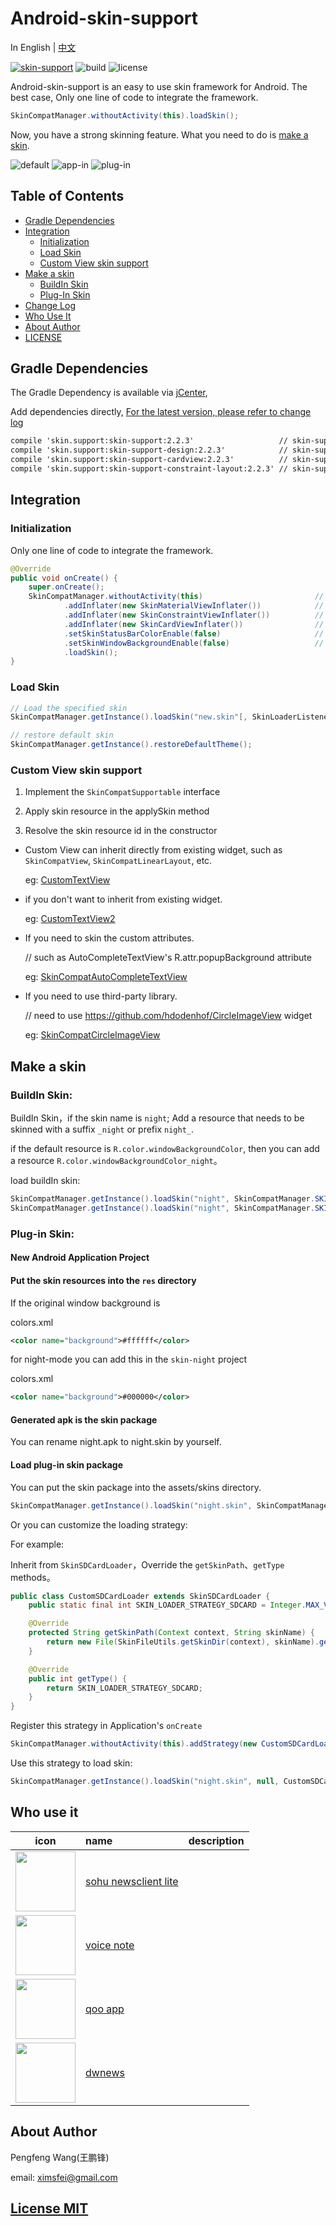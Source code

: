 # Android-skin-support

In English | [中文](docs/cn/README.md)

[![skin-support](https://img.shields.io/badge/release-v2.2.3-green.svg)](http://jcenter.bintray.com/skin/support)
![build](https://img.shields.io/badge/build-passing-green.svg)
![license](https://img.shields.io/badge/license-mit-blue.svg)

Android-skin-support is an easy to use skin framework for Android. The best case, Only one line of code to integrate the framework.

```java
SkinCompatManager.withoutActivity(this).loadSkin();
```

Now, you have a strong skinning feature. What you need to do is [make a skin](#make-a-skin).

![default](https://github.com/ximsfei/Res/blob/master/skin/preview/default.png)
![app-in](https://github.com/ximsfei/Res/blob/master/skin/preview/app-in.png)
![plug-in](https://github.com/ximsfei/Res/blob/master/skin/preview/plug-in.png)

## Table of Contents

* [Gradle Dependencies](#gradle-dependencies)
* [Integration](#integration)
  * [Initialization](#initialization)
  * [Load Skin](#load-skin)
  * [Custom View skin support](#custom-view-skin-support)
* [Make a skin](#make-a-skin)
  * [BuildIn Skin](#buildin-skin)
  * [Plug-In Skin](#plug-in-skin)
* [Change Log](docs/ChangeLog.md)
* [Who Use It](#who-use-it)
* [About Author](#about-author)
* [LICENSE](#license-mit)

## Gradle Dependencies

The Gradle Dependency is available via [jCenter](https://bintray.com/pengfeng/skin-support),

Add dependencies directly, [For the latest version, please refer to change log](docs/ChangeLog.md)

```xml
compile 'skin.support:skin-support:2.2.3'                   // skin-support basic widget
compile 'skin.support:skin-support-design:2.2.3'            // skin-support-design material design support [selectable]
compile 'skin.support:skin-support-cardview:2.2.3'          // skin-support-cardview CardView support [selectable]
compile 'skin.support:skin-support-constraint-layout:2.2.3' // skin-support-constraint-layout ConstraintLayout support [selectable]
```

## Integration

### Initialization

Only one line of code to integrate the framework.

```java
@Override
public void onCreate() {
    super.onCreate();
    SkinCompatManager.withoutActivity(this)                         // Basic Widget support
            .addInflater(new SkinMaterialViewInflater())            // material design support           [selectable]
            .addInflater(new SkinConstraintViewInflater())          // ConstraintLayout support          [selectable]
            .addInflater(new SkinCardViewInflater())                // CardView v7 support               [selectable]
            .setSkinStatusBarColorEnable(false)                     // Disable statusBarColor skin support，default true   [selectable]
            .setSkinWindowBackgroundEnable(false)                   // Disable windowBackground skin support，default true [selectable]
            .loadSkin();
}
```

### Load Skin

```java
// Load the specified skin
SkinCompatManager.getInstance().loadSkin("new.skin"[, SkinLoaderListener], int strategy);

// restore default skin
SkinCompatManager.getInstance().restoreDefaultTheme();
```

### Custom View skin support

1. Implement the `SkinCompatSupportable` interface

  1. Apply skin resource in the applySkin method

2. Resolve the skin resource id in the constructor

* Custom View can inherit directly from existing widget, such as `SkinCompatView`, `SkinCompatLinearLayout`, etc.

  eg: [CustomTextView](demo/skin-app/src/main/java/com/ximsfei/skindemo/widget/CustomTextView.java)

* if you don't want to inherit from existing widget.

  eg: [CustomTextView2](demo/skin-app/src/main/java/com/ximsfei/skindemo/widget/CustomTextView2.java)

* If you need to skin the custom attributes.

  // such as AutoCompleteTextView's R.attr.popupBackground attribute

  eg: [SkinCompatAutoCompleteTextView](android-support/skin-support/src/main/java/skin/support/widget/SkinCompatAutoCompleteTextView.java)

* If you need to use third-party library.

  // need to use https://github.com/hdodenhof/CircleImageView widget

  eg: [SkinCompatCircleImageView](third-part-support/circleimageview/src/main/java/skin/support/circleimageview/widget/SkinCompatCircleImageView.java)

## Make a skin

### BuildIn Skin:

BuildIn Skin，if the skin name is `night`; Add a resource that needs to be skinned with a suffix `_night` or prefix `night_`.

if the default resource is `R.color.windowBackgroundColor`, then you can add a resource `R.color.windowBackgroundColor_night`。

load buildIn skin:

```java
SkinCompatManager.getInstance().loadSkin("night", SkinCompatManager.SKIN_LOADER_STRATEGY_BUILD_IN); // load by suffix
SkinCompatManager.getInstance().loadSkin("night", SkinCompatManager.SKIN_LOADER_STRATEGY_PREFIX_BUILD_IN); // load by prefix
```

### Plug-in Skin:

#### New Android Application Project

#### Put the skin resources into the `res` directory

If the original window background is

colors.xml
```xml
<color name="background">#ffffff</color>
```

for night-mode you can add this in the `skin-night` project

colors.xml
```xml
<color name="background">#000000</color>
```

#### Generated apk is the skin package

You can rename night.apk to night.skin by yourself.

#### Load plug-in skin package

You can put the skin package into the assets/skins directory.

```java
SkinCompatManager.getInstance().loadSkin("night.skin", SkinCompatManager.SKIN_LOADER_STRATEGY_ASSETS);
```

Or you can customize the loading strategy:

For example:

Inherit from `SkinSDCardLoader`，Override the `getSkinPath`、`getType` methods。

```java
public class CustomSDCardLoader extends SkinSDCardLoader {
    public static final int SKIN_LOADER_STRATEGY_SDCARD = Integer.MAX_VALUE;

    @Override
    protected String getSkinPath(Context context, String skinName) {
        return new File(SkinFileUtils.getSkinDir(context), skinName).getAbsolutePath();
    }

    @Override
    public int getType() {
        return SKIN_LOADER_STRATEGY_SDCARD;
    }
}
```

Register this strategy in Application's `onCreate`

```java
SkinCompatManager.withoutActivity(this).addStrategy(new CustomSDCardLoader());
```

Use this strategy to load skin:

```java
SkinCompatManager.getInstance().loadSkin("night.skin", null, CustomSDCardLoader.SKIN_LOADER_STRATEGY_SDCARD);
```

## Who use it

| icon | name | description |
| :--: | :--- | :---------- |
| [<img width="96" height="96" src="https://github.com/ximsfei/Android-skin-support/blob/master/docs/who-use-it/sohunews_explore-icon.png"/>](https://k.sohu.com/) | [sohu newsclient lite](https://k.sohu.com/) | 
| [<img width="96" height="96" src="https://github.com/ximsfei/Android-skin-support/blob/master/docs/who-use-it/vflynote-icon.png"/>](http://www.iyuji.cn/iyuji/home) | [voice note](http://www.iyuji.cn/iyuji/home) |
| [<img width="96" height="96" src="https://github.com/ximsfei/Android-skin-support/blob/master/docs/who-use-it/qoo-app.png"/>](https://news.qoo-app.com/) | [qoo app](https://news.qoo-app.com/) |
| [<img width="96" height="96" src="https://github.com/ximsfei/Android-skin-support/blob/master/docs/who-use-it/dwnews.png"/>](http://www.dwnews.com/) | [dwnews](http://www.dwnews.com/)|

## About Author

Pengfeng Wang(王鹏锋)

email: ximsfei@gmail.com

## [License MIT](LICENSE)
